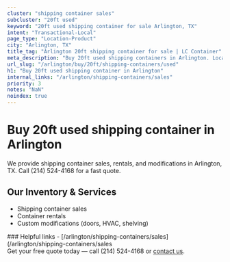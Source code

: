 ```yaml
---
cluster: "shipping container sales"
subcluster: "20ft used"
keyword: "20ft used shipping container for sale Arlington, TX"
intent: "Transactional-Local"
page_type: "Location-Product"
city: "Arlington, TX"
title_tag: "Arlington 20ft shipping container for sale | LC Container"
meta_description: "Buy 20ft used shipping containers in Arlington. Local since 2003. New & used inventory. Fast delivery. Get your free quote — call (214) 524-4168 today."
url_slug: "/arlington/buy/20ft/shipping-containers/used"
h1: "Buy 20ft used shipping container in Arlington"
internal_links: "/arlington/shipping-containers/sales"
priority: 3
notes: "NaN"
noindex: true
---
```


# Buy 20ft used shipping container in Arlington

We provide shipping container sales, rentals, and modifications in Arlington, TX. Call (214) 524-4168 for a fast quote.

## Our Inventory & Services
- Shipping container sales
- Container rentals
- Custom modifications (doors, HVAC, shelving)

<div data-section="internal-links">
### Helpful links
- [/arlington/shipping-containers/sales](/arlington/shipping-containers/sales
</div>

<div data-section="cta">
Get your free quote today — call (214) 524-4168 or <a href="/contact">contact us</a>.
</div>

<script type="application/ld+json">{"@context":"https://schema.org","@type":"FAQPage","mainEntity":[{"@type":"Question","name":"How much does delivery cost in Arlington, TX?","acceptedAnswer":{"@type":"Answer","text":"Delivery costs vary by distance and container size. Most deliveries in Arlington, TX range from $150-$300. Call (214) 524-4168 for an exact quote based on your specific location."}},{"@type":"Question","name":"Do you offer financing or payment plans?","acceptedAnswer":{"@type":"Answer","text":"We accept major credit cards, checks, and can discuss commercial terms for bulk purchases. Call (214) 524-4168 to discuss options."}},{"@type":"Question","name":"Can you customize containers in Arlington, TX?","acceptedAnswer":{"@type":"Answer","text":"Yes — we perform modifications like doors, HVAC, insulation, and shelving. Request a custom quote at (214) 524-4168 or via our contact form."}}]}</script>
